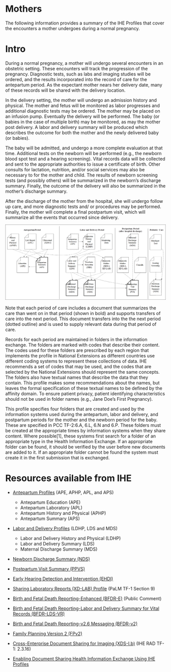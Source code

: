 # Mothers
The following information provides a summary of the IHE Profiles that cover the encounters a mother undergoes during a normal pregnancy.

# Intro
During a normal pregnancy, a mother will undergo several encounters in an obstetric setting.  These encounters will track the progression of the pregnancy.  Diagnostic tests, such as labs and imaging studies will be ordered, and the results incorporated into the record of care for the antepartum period.  As the expectant mother nears her delivery date, many of these records will  be shared with the delivery location. 

In the delivery setting, the mother will undergo an admission history and physical.  The mother and fetus will be monitored as labor progresses and additional diagnostic tests may be ordered.  The mother may be placed on an infusion pump.  Eventually the delivery will be performed.  The baby (or babies in the case of multiple birth) may be monitored, as may the mother post delivery.  A labor and delivery summary will be produced which describes the outcome for both the mother and the newly delivered baby (or babies). 

The baby will be admitted, and undergo a more complete evaluation at that time.  Additional tests on the newborn will be performed (e.g., the newborn blood spot test and a hearing screening).  Vital records data will be collected and sent to the appropriate authorities to issue a certificate of birth.  Other consults for lactation, nutrition, and/or social services may also be necessary to for the mother and child.  The results of newborn screening tests (and possibly others) will be summarized in the newborn’s discharge summary.  Finally, the outcome of the delivery will also be summarized in the mother’s discharge summary.

After the discharge of the mother from the hospital, she will undergo follow up care, and more diagnostic tests and/ or procedures may be performed.  Finally, the mother will complete a final postpartum visit, which will summarize all the events that occurred since delivery.

![](./mothers.png)

Note that each period of care includes a document that summarizes the care than went on in that period (shown in bold) and supports transfers of care into the next period.  This document transfers into the the next period (dotted outline) and is used to supply relevant data during that period of care.

Records for each period are maintained in folders in the information exchange.  The folders are marked with codes that describe their content.  The codes used for these folders are prescribed by each region that implements the profile in National Extensions as different countries use different coding systems to represent these collections of data.  IHE recommends a set of codes that  may be used, and the codes that are selected by the National Extensions should represent the same concepts.  The folders also have textual names that describe the data that they contain.  This profile makes some recommendations about the names, but leaves the formal specification of these textual names to be defined by the affinity domain.  To ensure patient privacy, patient identifying characteristics should not be used in folder names (e.g., Jane Doe’s First Pregnancy).

This profile specifies four folders that are created and used by the information systems used during the antepartum, labor and delivery, and postpartum periods for the mother and the newborn period for the baby.  These are specified in PCC TF-2:6.A, 6.L, 6.N and 6.P.  These folders must be created at the appropriate times by information systems when they share content.  Where possible[1], these systems first search for a folder of an appropriate type in the Health Information Exchange.  If an appropriate folder can be found, it should be verified by the user before new documents are added to it.  If an appropriate folder cannot be found the system must create it in the first submission that is exchanged.

# Resources available from IHE

- [Antepartum Profiles](https://www.ihe.net/Technical_Framework/upload/IHE_PCC_Suppl_AntepartumProfiles_Rev1-2_TI_2011-09-09.pdf)
(APE, APHP, APL, and APS) 
    - Antepartum Education (APE)
    - Antepartum Laboratory (APL)
    - Antepartum History and Physical (APHP)
    - Antepartum Summary (APS)

- [Labor and Delivery Profiles](https://www.ihe.net/uploadedFiles/Documents/PCC/IHE_PCC_Suppl_Labor_and_Delivery_Profiles.pdf)
(LDHP, LDS and MDS)
    - Labor and Delivery History and Physical (LDHP)
    - Labor and Delivery Summary (LDS)
    - Maternal Discharge Summary (MDS)
	
- [Newborn Discharge Summary (NDS)](https://www.ihe.net/Technical_Framework/upload/IHE_PCC_Suppl_NDS_Rev1-2_TI_2011-09-09.pdf)

- [Postpartum Visit Summary (PPVS)](https://www.ihe.net/Technical_Framework/upload/IHE_PCC_Suppl_PPVS_Rev1-2_TI_2011-09-09.pdf)

- [Early  Hearing Detection and Intervention (EHDI)](https://www.ihe.net/uploadedFiles/Documents/QRPH/IHE_QRPH_Suppl_EHDI.pdf)

- [Sharing Laboratory Reports (XD-LAB) Profile](https://www.ihe.net/uploadedFiles/Documents/PaLM/IHE_PaLM_TF_Vol1.pdf)
(PaLM TF-1 Section 9) 

- [Birth and Fetal Death Reporting-Enhanced (BFDR-E)](https://www.ihe.net/uploadedFiles/Documents/QRPH/IHE_QRPH_Suppl_BFDR-E_Rev4-0_PC_2021-07-23.pdf)
(Public Comment)

- [Birth and Fetal Death Reporting-Labor and Delivery Summary for Vital Records (BFDR-LDS-VR)](https://www.ihe.net/uploadedFiles/Documents/QRPH/IHE_QRPH_Suppl_BFDR-LDSVR.pdf)

- [Birth and Fetal Death Reporting-v2.6 Messaging (BFDR-v2)](https://www.ihe.net/uploadedFiles/Documents/QRPH/IHE_QRPH_Suppl_BFDR-v2-6.pdf)

- [Family Planning Version 2 (FPv2)](https://www.ihe.net/uploadedFiles/Documents/QRPH/IHE_QRPH_Suppl_FPv2.pdf)


- [Cross-Enterprise Document Sharing for Imaging (XDS-I.b)](https://www.ihe.net/uploadedFiles/Documents/Radiology/IHE_RAD_TF_Vol1.pdf)
(IHE RAD TF-1: 2.3.16)

- [Enabling Document Sharing Health Information Exchange Using IHE Profiles](https://profiles.ihe.net/ITI/HIE-Whitepaper/index.html)
